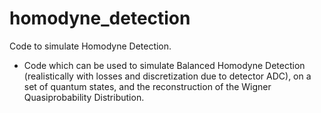 # homodyne_detection
Code to simulate Homodyne Detection.

- Code which can be used to simulate Balanced Homodyne Detection (realistically with losses and discretization due to detector ADC), on a set of quantum states, and the reconstruction of the Wigner Quasiprobability Distribution.
